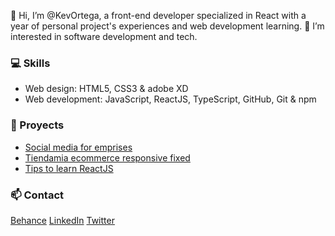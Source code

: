 👋 Hi, I’m @KevOrtega, a front-end developer specialized in React with a year of personal project's experiences and web development learning.
👀 I’m interested in software development and tech.

### 💻 Skills
- Web design: HTML5, CSS3 & adobe XD
- Web development: JavaScript, ReactJS, TypeScript, GitHub, Git & npm

### 🚀 Proyects
- [Social media for emprises](https://github.com/KevOrtega/Trademark-front)
- [Tiendamia ecommerce responsive fixed](https://github.com/KevOrtega/Tiendamia)
- [Tips to learn ReactJS](https://github.com/KevOrtega/React-Tips)
  
### 📫 Contact
[Behance](https://www.behance.net/kevinortega4)
[LinkedIn](https://www.linkedin.com/in/kevin-ortega-531118200/)
[Twitter](https://twitter.com/KevOrtega2)
